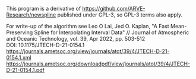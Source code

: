 This program is a derivative of https://github.com/ARVE-Research/newspline published under GPL-3, so GPL-3 terms also apply.

For write-up of the algorithm see Leo O Lai, Jed O. Kaplan, "A Fast Mean-Preserving Spline for Interpolating Interval Data" // Journal of Atmospheric and Oceanic Technology, vol. 39, Apr 2022, pp. 503-512  
DOI: 10.1175/JTECH-D-21-0154.1  
https://journals.ametsoc.org/view/journals/atot/39/4/JTECH-D-21-0154.1.xml  
https://journals.ametsoc.org/downloadpdf/view/journals/atot/39/4/JTECH-D-21-0154.1.pdf  